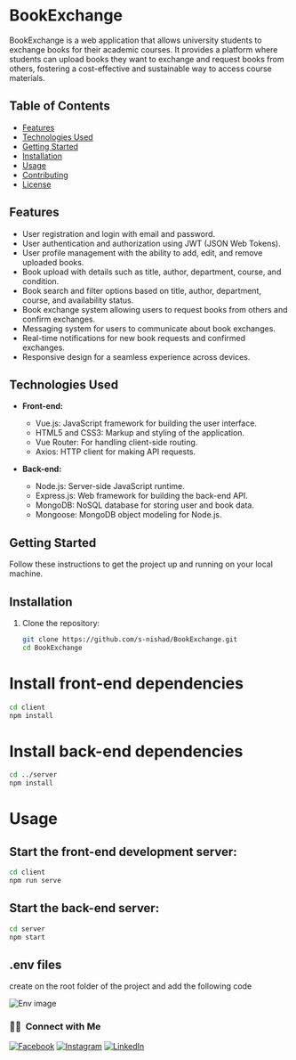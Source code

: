 # BookExchange

BookExchange is a web application that allows university students to exchange books for their academic courses. It provides a platform where students can upload books they want to exchange and request books from others, fostering a cost-effective and sustainable way to access course materials.

## Table of Contents

- [Features](#features)
- [Technologies Used](#technologies-used)
- [Getting Started](#getting-started)
- [Installation](#installation)
- [Usage](#usage)
- [Contributing](#contributing)
- [License](#license)

## Features

- User registration and login with email and password.
- User authentication and authorization using JWT (JSON Web Tokens).
- User profile management with the ability to add, edit, and remove uploaded books.
- Book upload with details such as title, author, department, course, and condition.
- Book search and filter options based on title, author, department, course, and availability status.
- Book exchange system allowing users to request books from others and confirm exchanges.
- Messaging system for users to communicate about book exchanges.
- Real-time notifications for new book requests and confirmed exchanges.
- Responsive design for a seamless experience across devices.

## Technologies Used

- **Front-end:**
  - Vue.js: JavaScript framework for building the user interface.
  - HTML5 and CSS3: Markup and styling of the application.
  - Vue Router: For handling client-side routing.
  - Axios: HTTP client for making API requests.

- **Back-end:**
  - Node.js: Server-side JavaScript runtime.
  - Express.js: Web framework for building the back-end API.
  - MongoDB: NoSQL database for storing user and book data.
  - Mongoose: MongoDB object modeling for Node.js.

## Getting Started

Follow these instructions to get the project up and running on your local machine.

## Installation

1. Clone the repository:
   ```bash
   git clone https://github.com/s-nishad/BookExchange.git
   cd BookExchange
   ```

# Install front-end dependencies
```bash
cd client
npm install
```

# Install back-end dependencies
```bash
cd ../server
npm install
```
# Usage
## Start the front-end development server:
```bash
cd client
npm run serve
```
## Start the back-end server:
```bash
cd server
npm start
```

## .env files
create on the root folder of the project and add the following code

![Env image](/env.png)


### 🤝🏻 &nbsp;Connect with Me


[![Facebook][facebook-shield]][facebook-url]
[![Instagram][instagram-shield]][instagram-url]
[![LinkedIn][linkedin-shield]][linkedin-url]


[facebook-shield]: https://img.shields.io/badge/-Facebook-black.svg?style=flat-square&logo=facebook&color=555&logoColor=white
[facebook-url]: https://facebook.com/ShohanurIslamNishad
[instagram-shield]: https://img.shields.io/badge/-Instagram-black.svg?style=flat-square&logo=instagram&color=555&logoColor=white
[instagram-url]: https://instagram.com/nishad.shohanur
[linkedin-shield]: https://img.shields.io/badge/-LinkedIn-black.svg?style=flat-square&logo=linkedin&colorB=555
[linkedin-url]: https://linkedin.com/in/ShohanurNishad
